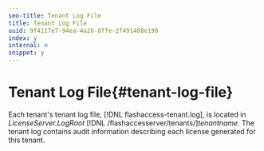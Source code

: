 ```yaml
---
seo-title: Tenant Log File
title: Tenant Log File
uuid: 9f4117e7-94ea-4a26-8ffe-2f491488e198
index: y
internal: n
snippet: y
---
```


# Tenant Log File{#tenant-log-file}

Each tenant's tenant log file, [!DNL flashaccess-tenant.log], is located in *LicenseServer.LogRoot* [!DNL /flashaccesserver/tenants/]*tenantname*. The tenant log contains audit information describing each license generated for this tenant. 
